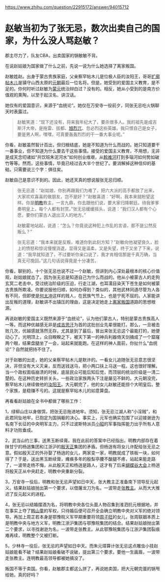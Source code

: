 https://www.zhihu.com/question/22915172/answer/94015712

# 赵敏当初为了张无忌，数次出卖自己的国家，为什么没人骂赵敏？

郡主尽力了，队友CBA，出卖国家的锅敏敏不背。

在说赵姑娘为国家做了什么之前，先说一说为什么她选择了离家叛国。

赵敏姓赵。出身于蒙古贵族家庭，父亲察罕帖木儿是位极人臣的汝阳王，哥哥[扩廓帖木儿](https://www.zhihu.com/search?q=%E6%89%A9%E5%BB%93%E5%B8%96%E6%9C%A8%E5%84%BF&search_source=Entity&hybrid_search_source=Entity&hybrid_search_extra=%7B%22sourceType%22%3A%22answer%22%2C%22sourceId%22%3A94015712%7D)是镇守山西太原的[元朝](https://www.zhihu.com/search?q=%E5%85%83%E6%9C%9D&search_source=Entity&hybrid_search_source=Entity&hybrid_search_extra=%7B%22sourceType%22%3A%22answer%22%2C%22sourceId%22%3A94015712%7D)最后一位名将。但是，她受到的爱国主义教育，是不足的。你何时听过赵敏为[蒙元](https://www.zhihu.com/search?q=%E8%92%99%E5%85%83&search_source=Entity&hybrid_search_source=Entity&hybrid_search_extra=%7B%22sourceType%22%3A%22answer%22%2C%22sourceId%22%3A94015712%7D)统治辩白过？没有的。相反，她从小受到的是南方价值观的熏陶，以至于起汉名、讲汉话。

她仅有的爱国意识，来源于“血统论”。她仅在万安寺一役前夕，同张无忌吃火锅聊天时表露过。

> 赵敏笑道：“现下还没有，将来我年纪大了，要杀很多人。我的祖先是成吉斯汗大帝，是拖雷、拔都、[旭烈兀](https://www.zhihu.com/search?q=%E6%97%AD%E7%83%88%E5%85%80&search_source=Entity&hybrid_search_source=Entity&hybrid_search_extra=%7B%22sourceType%22%3A%22answer%22%2C%22sourceId%22%3A94015712%7D)、忽必烈这些英雄。我只恨自己是女子，要是男人啊，嘿嘿，可真要轰轰烈烈的干一番大事业呢。”  

你看，赵敏虽然智计百出，但归根结底，她是不知道为什么而战的。她只知道要干一番事业，但不知道为什么要去干这些事情。接受的爱国主义教育，不用想，无非是成天念叨诸如“共饮班朱泥河水”如何创业维艰，从[斡难河](https://www.zhihu.com/search?q=%E6%96%A1%E9%9A%BE%E6%B2%B3&search_source=Entity&hybrid_search_source=Entity&hybrid_search_extra=%7B%22sourceType%22%3A%22answer%22%2C%22sourceId%22%3A94015712%7D)打到多瑙河如何势如破竹等等。然而，这些事情，毕竟已经过去大半个世纪了。要消解掉这种信仰的基础，只需要说三个字：俱往矣。

赵敏自己是意识不到的。因此，她还天真的想说服张无忌归顺。

> 张无忌道：“赵姑娘，你别再跟我们为难了，把六大派的高手都放了出来，大家欢欢喜喜的做朋友，岂不是好？”赵敏喜道：“好啊，我本来就盼望这样。你是[明教](https://www.zhihu.com/search?q=%E6%98%8E%E6%95%99&search_source=Entity&hybrid_search_source=Entity&hybrid_search_extra=%7B%22sourceType%22%3A%22answer%22%2C%22sourceId%22%3A94015712%7D)教主，一言九鼎，你去跟他们说，要大家归降朝廷。待我爹爹奏明皇上，每个人都有封赏。”张无忌缓缓摇头，说道：“我们汉人都有个心愿，要你们蒙古人退出汉人的地方。”  
>   
> 赵敏霍地站起，说道：“怎么？你竟说这种犯上作乱的言语，那不是公然反叛么？”  
>   
> 张无忌道：“我本来就是反叛，难道你到此刻方知？”赵敏向他凝望良久，脸上的愤怒和惊诧慢慢消退，显得又是温柔，又是失望，终于又坐了下来，说道：“我早就知道了，不过要听你亲口说了，我才肯相信那是千真万确，当真无可挽回。”这几句话说得竟是十分凄苦。

  

你看，聊别的，十个张无忌也说不过一个赵敏，但讲到内心深处最根本的核心价值观，赵姑娘就怂了。因为张无忌是知道自己为什么而战的。他从小被蒙古人的走狗玄冥二老击中，受过统治阶级的压迫，行走江湖，也耳濡目染天下苍生是如何被蒙古贵族所欺凌。你要说服他归顺，如何办得到？类似的，其他武林同道尽管为人各有不同，但即使是[何太冲](https://www.zhihu.com/search?q=%E4%BD%95%E5%A4%AA%E5%86%B2&search_source=Entity&hybrid_search_source=Entity&hybrid_search_extra=%7B%22sourceType%22%3A%22answer%22%2C%22sourceId%22%3A94015712%7D)这样的贱人，在民族气节上，也是宁死不屈的。人家能讲出反叛的道理，赵敏讲不出镇压的理由，这是决定她走上[离家叛国](https://www.zhihu.com/search?q=%E7%A6%BB%E5%AE%B6%E5%8F%9B%E5%9B%BD&search_source=Entity&hybrid_search_source=Entity&hybrid_search_extra=%7B%22sourceType%22%3A%22answer%22%2C%22sourceId%22%3A94015712%7D)道路的思想根源。

再说赵敏的爱国主义既然来源于“血统论”，认为他们蒙古人，特别是蒙古贵族高人一等。而这种优越感无非是[成吉思汗](https://www.zhihu.com/search?q=%E6%88%90%E5%90%89%E6%80%9D%E6%B1%97&search_source=Entity&hybrid_search_source=Entity&hybrid_search_extra=%7B%22sourceType%22%3A%22answer%22%2C%22sourceId%22%3A94015712%7D)为首的这批创业先辈很能打。那么，一旦被击败几次，优越感就荡然无存。尤其是到了最后，冒出来张无忌这个最能打的，她便动心了。光明顶上，众目睽睽之下，被天下第一的神兵利器倚天剑捅成了一个窟窿两个眼，结果盘腿坐了一会，站起来就能跑。在这样的神人面前，你扯什么“血统论”？自然就把持不住了。

对于赵敏的出走，她的父亲察罕帖木儿是默许的。一看女儿追随张无忌意志很坚决，非但没有大义灭亲，反而送钱送马，把小两口扶上马送一程。这也很好理解。当一个政权面临崩溃的时候，底层民众可能后知后觉，而顶层的统治阶级是一清二楚的。在这种历史转折关头，一些政治家族两头下注是屡见不鲜的。大元朝没完，察罕帖木儿继续做他的[汝阳王](https://www.zhihu.com/search?q=%E6%B1%9D%E9%98%B3%E7%8E%8B&search_source=Entity&hybrid_search_source=Entity&hybrid_search_extra=%7B%22sourceType%22%3A%22answer%22%2C%22sourceId%22%3A94015712%7D)。大元朝完了，他的女儿赵敏还能捞个大明皇后。整个家族，是稳赚不亏的。这就是察罕帖木儿的如意算盘。

再看看赵姑娘在全书中都做了哪些工作：

1，绿柳山庄以身做饵，把张无忌拖进地牢。须知，张无忌江湖人称“小淫贼”，和此君同坠地牢，已抱定为国捐躯的决心。事实上，元军也确实包围了以迎接谢逊为名南下长征的中央明军主力，只不过波斯特派员[小昭](https://www.zhihu.com/search?q=%E5%B0%8F%E6%98%AD&search_source=Entity&hybrid_search_source=Entity&hybrid_search_extra=%7B%22sourceType%22%3A%22answer%22%2C%22sourceId%22%3A94015712%7D)的军事指挥能力出乎所有人意料才功败垂成。

2，武当山约三事，送黑玉断续膏。我在此前的答案中已经指出，明教内部存在着陕甘宁的杨逍集团和江浙沪的[殷天正](https://www.zhihu.com/search?q=%E6%AE%B7%E5%A4%A9%E6%AD%A3&search_source=Entity&hybrid_search_source=Entity&hybrid_search_extra=%7B%22sourceType%22%3A%22answer%22%2C%22sourceId%22%3A94015712%7D)集团的矛盾。但杨逍有将女儿许配给张无忌之意。假如殷天正的外孙娶了杨逍的女儿，两家变一家，明教就成了铁板一块，如何得了？于是，送出黑玉断续膏，瘫痪多年的殷梨亭腰不酸腿不疼，站起来能走路了，一波带走杨不悔，从此殷天正和杨逍是路人，这才有了后来[蝴蝶谷大会](https://www.zhihu.com/search?q=%E8%9D%B4%E8%9D%B6%E8%B0%B7%E5%A4%A7%E4%BC%9A&search_source=Entity&hybrid_search_source=Entity&hybrid_search_extra=%7B%22sourceType%22%3A%22answer%22%2C%22sourceId%22%3A94015712%7D)上杨逍将殷天正从中央赶走，明教中央重新分裂。

3，万安寺一役后，明教和张无忌声望如日中天，张大教主正准备南下领导反元起义。结果赵姑娘抛出第一个要求，以借屠龙刀为名，一波带走[张教主](https://www.zhihu.com/search?q=%E5%BC%A0%E6%95%99%E4%B8%BB&search_source=Entity&hybrid_search_source=Entity&hybrid_search_extra=%7B%22sourceType%22%3A%22answer%22%2C%22sourceId%22%3A94015712%7D)。从而大大推迟了反元起义的进程。

4，张无忌以结婚摆酒为名，将明教中央各位头面人物召集到淮泗抗元根据地，并在事实上夺了[韩山童](https://www.zhihu.com/search?q=%E9%9F%A9%E5%B1%B1%E7%AB%A5&search_source=Entity&hybrid_search_source=Entity&hybrid_search_extra=%7B%22sourceType%22%3A%22answer%22%2C%22sourceId%22%3A94015712%7D)的军权，只待婚后便可召开全会确立明教中央对义军的绝对领导。再加上周芷若本身是鄂豫皖义军早期重要将领[周子旺](https://www.zhihu.com/search?q=%E5%91%A8%E5%AD%90%E6%97%BA&search_source=Entity&hybrid_search_source=Entity&hybrid_search_extra=%7B%22sourceType%22%3A%22answer%22%2C%22sourceId%22%3A94015712%7D)的女儿，张周联姻本质上是明教中央与地方义军，明教江浙沪集团与鄂豫皖集团的结合。结果赵姑娘抛出第二个要求，以寻找谢逊为名，一波带走张教主。从此鄂豫皖集团与江浙沪集团裂痕难再续，明教整个又被打断。

5，少林寺一役后，张无忌的声望如日中天。而朱元璋算计张无忌这点雕虫小技赵姑娘能看不破？结果赵姑娘看破不说破，提出第三个要求，要他一生画眉，一波带走张教主。连明教最高领导都被她搞没了。

叛国不等于卖国。你看，赵敏郡主都这么拼了，再说她卖国，把大元朝完蛋的锅甩给她，真的好吗？